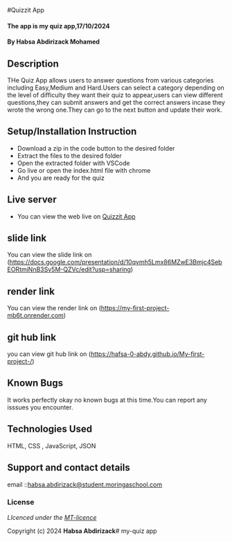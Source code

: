 #Quizzit App
#### The app is my quiz app,17/10/2024
#### **By Habsa Abdirizack Mohamed**
## Description
THe Quiz App allows users to answer questions from various categories including Easy,Medium and Hard.Users can select a category depending on the level of difficulty they want their quiz to appear,users can view different questions,they can submit answers and get the correct answers incase they wrote the wrong one.They can go to the next button and update their work.

## Setup/Installation Instruction
* Download a zip in the code button to the desired folder
* Extract the files to the desired folder
* Open the extracted folder with VSCode
* Go live or open the index.html file with chrome
* And you are ready for the quiz

## Live server
* You can view the web live on [Quizzit App](https://hafsa-0-abdy.github.io/My-first-project-/)

## slide link
You can view the slide link on (https://docs.google.com/presentation/d/10qymh5Lmx86MZwE3Bmjc4SebEORtmiNnB3Sv5M-QZVc/edit?usp=sharing)

## render link 
 You can view the render link on (https://my-first-project-mb6t.onrender.com)

## git hub link 
 you can view git hub link on (https://hafsa-0-abdy.github.io/My-first-project-/)

## Known Bugs
It works perfectly okay no known bugs at this time.You can report any isssues you encounter.

## Technologies Used
HTML, CSS , JavaScript, JSON

## Support and contact details
email ::habsa.abdirizack@student.moringaschool.com

### License

*LIcenced under the [MT-licence](https://hafsa-0-abdy.github.io/My-first-project-/)*

Copyright (c) 2024 **Habsa Abdirizack**# my-quiz app

